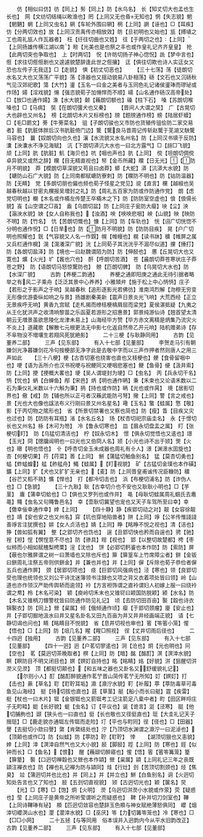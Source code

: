 <!-- { "loadSidebar": true } -->
　　仿【相似曰仿】彷【同上】髣【同上】防【水乌名】　长【知丈切大也孟也生长也】　网【文纺切结绳以畋渔也】罔【上同又无也昏无知也】惘【失志貌】魍【魍魉】蝄【上同又虫名】辋【车轮外围曰辋】棢【上同】誷【诬也】□【耳疾】　仿【分两切效也】放【上同汉贡禹传亦相放效】昉【旦初明也又始也】瓬【搏埴之工也周礼瓬人作瓦器者】　枉【纡往切曲也又姓】　往【于两切之也】【上同】【上同扬雄传横江湖以南】暀【光美也是也祭之丰也或作皇礼记齐齐皇皇】　抢【此两切突也争取也】　上【时两切】　怳【许昉切扬子神心惚怳】詤【梦中言也】　俇【求往切俇俇剧也又遑遽貌楚辞逢此世之俇攘】　迋【俱往切欺也诗人实迋女又恐也左传子无我迋】□【走貌】　傸【初丈切恶也】
　　【三十七荡】荡【徒朗切水名又大也又荡荡广平貌】荡【涤器也又揺动貌易八卦相荡】砀【文石也又沉砀秋气见汉郊祀歌】簜【大竹】璗【玉名一曰金之美者与玉同色礼记诸侯璗琫而璆珌或作玚】婸【淫戏貌】愓【强恣貌荀子加愓悍而不顺】崵【山名通作砀汉高帝处】□【放□也通作婸】潒【水大貌】颡【蘓朗切额也】磉【柱下石】　嗓【苏朗切喉嗓也】□【马病】　奘【在朗切彊犬也又秦】
　　【晋间人大谓之奘】　广【古晃切大也辟也又州名】　榜【北朗切木片又标榜也】牓【题牓通作榜】螃【陆居虾蟆】□【毛□罽文】蒡【牛蒡菜名】　驵【子朗切骏也又市防也货殖传驵侩防二家交易者】脏【肮脏体胖后汉书肮脏倚门边】驡【驡良马晋周记传斩赵驡于芜湖又駚驡马容也】　曩【奴朗切向也久也】瀼【水流貌又水名州名】防【上同汉书填于反防】灢【泱灢水不浄见海赋】　沆【下朗切漭沆大水也一曰北方露气】□【翓□飞貌】颃【上同】肮【肮脏】魧【海贝也】吭【咽也声也】肮【上同】　傥【坦朗切倜傥卓异貌又或然之辞】矘【目无精直视也】帑【金币所藏】曭【日无光】【防月不明貌】　莽【模朗切草深貌又苟且曰卤莽】蟒【大蛇】漭【沆漭大水貌】防【嵣防山石广大貌】防【上同南都赋嵣防寮刺】防【曭防不明也】防【钴防温器】防【无睛】　党【多朗切朋也偏也频也荀子怪星之党见】谠【直言】欓【越椒也吴越春秋越以甘密丸欓报吴増封之礼】防【周礼五百家为防或作防通作党】　朗【虑党切明也】樃【木名或作樠左传楚王卒樠木之下】防【防防室空虚也】俍【俍偒长貌】崀【山空谓之□崀】　盎【乌朗切盆】防【上同庄子瓮防大瘿】坱【尘】泱【滃泱水貌】姎【女人自称我也】【浊酒】咉【咉咉悲咽】岟【山貌】映【映防不明】防【竹名】　忼【苦朗切慨也】慷【上同】防【车轨也】　恍【诩广切恍惚不分明也通作怳】□【日旱也】防【防月不明貌】防【防防目疾】　晃【户广切明也照耀也】皝【气容貌又人名一作皩】幌【帷幔也】榥【读书牀】櫎【帷屏之属又兵栏通作榥】滉【滉瀁深广貌】洸【上同荀子其洸洸乎不淈尽似道】攩【捶打】防【各朗切盐泽】防【境也一曰赵魏谓陌为防】防【伸胫也】　懬【丘晃切大也又寛也】爌【火光】圹【竁也穴也】　酐【呼朗切苦酒】　苍【麄朗切莽苍寒状庄子莽苍之野】　防【语朗切马怒惊驡防也】　髈【匹朗切髀】　防【乌晃切大水也】防【水深广貌】
　　古韵【养梗二韵通】
　　养梗之通即阳庚之通此无待引据者略举之有风二子乘舟【泛泛其景中心养养】小雅頍弁【施于松上中心怲怲】庄子【若形之于影声之于响】吴越春秋【追形逐影光若佛彷】淮南鸿烈解【沕穆无穷变无形像优游委纵如响之与景】扬雄剧秦美新【震声日景炎光飞响】大荒西经【正立无景疾呼无响】黄香九宫赋【走札揭而缭桔梗槁屑屈而梁党】夏侯湛抵疑【九夷之从王化犹洪声之收清响黎苗之乐函夏若游形之招惠景】郭景纯游仙诗【翘首望太清朝云无増景虽欲思陵化龙津未易上】山海经毕方赞【毕方赤文离精是炳集乃流灾火不炎上】道藏歌【解散七元根更法无中影七化返自然帝乙开元响】陆机赠弟诗【存不阜物没不増壤生若翔风死犹絶影】
　　二十三梗【与耿静同用】
　　古韵【见董养二部】
　　三声【见东部】
　　有入十七部【见董部】
　　李贺走马引有朝嫌剑光净暮嫌剑花冷句按梗部无净字此是去敬中字而以三声作押者然则唐人之用三声如此
　　【三十八梗】梗【古杏切塞也挠害也直也又枝梗也】骾【食骨留咽中也】哽【语为舌所介也汉书祝哽与祝鲠同又哽咽悲塞也】鲠【鱼骨】绠【汲井索】防【上同】挭【挭概大畧也】埂【吴人谓堤封为埂】□【虫名】　丙【兵永切干名】怲【忧也】蛃【白蝉鱼】邴【宋邑】炳【明也通作昞】秉【禾束也又论语禾数以二石为秉仪礼米数以十六斛为秉】抦【持也或作防】昞【光也或作昺】　境【居影切界也】儆【戒】防【辅也所以正弓者汉蘓武能防弓弩】擏【上同】警【言之戒也】景【光也大也像也諡法布义行刚曰景又州名星名】璥【玉名】蟼【蛙属】憼【敬】　影【于丙切物之隂形也】　省【所景切禁署也又察也简也】防【瘦】眚【目疾又灾也过也】防【防防有耳瓶】渻【水名丘名】　玚【杖杏切祀宗庙圭名】　永【于憬切长也又州名】栐【木可为笏】　冷【鲁永切寒也】　皿【眉永切盘盂之属】　盯【张梗切盯】　防【乌猛切清洁也】　柠【奴永切木】　憬【俱永切觉悟也又逺也】璟【玉光】冏【牕牖闿明也一曰光也又伯冏人名】颎【小光也诗不出于颎】煚【火也】暻【明也悟也】　卝【呼杏切金玉未成器也周礼有卝人】澋【渊澋水囬旋也】　杏【何梗切果】荇【荇菜】莕【上同】　鮩【蒲猛切鲌鱼别名】　猛【莫杏切勇也】蜢【蚱蜢蝗】艋【舴艋舟】鱦【蛙属】【盯视貌】　矿【古猛切金璞也本作磺】鑛【上同】犷【犬也又犷犷无亲也】【麦】防【上同晋皇甫谧传况臣糠防】穬【谷芒又稻不熟】懭【悍也】　打【都冷切击也】　浜【布梗切浦名】防【诈伪人也】□【急貌】
　　【三十九耿】耿【古幸切介也不安也又耿耿小明也】□【芋茎】　蠯【蒲幸切蛤也】□【俱也又罗列也或作并】　黾【母耿切蛙属周礼蝈氏去鼃黾】鼆【虫名又句鼆鲁邑名】　幸【壶耿切冀望也宠也又天子车驾所至曰幸】幸【儌幸佞幸通作幸】婞【上同】
　　【四十静】静【疾郢切动之对】靓【女容徐靓也】靖【安也安之也又州名】穽【坑也穿地陷兽者】阱【上同】竫【公羊传惟諓諓善竫言注犹撰也】妌【女人贞洁也】婧【上同】睁【眳睁不悦之视也】清【洁也】狰【兽如狐有翼】　整【之郢切齐也饬也】　逞【丑郢切快也矜而自逞也】骋【驰】裎【袒】悜【慏悜意不尽也】防【骖具】睈【视也】　郢【以整切故楚都】梬【枣似柿而小相如赋楂梨梬栗】浧【沈也】　饼【必郢切麫餈也本作防】防【索防】屏【蔽也尔雅屏谓之树一曰萧墙也又除也斥也】箳【箳篁车上竹席障尘者】鉼【金钣曰鉼周礼注祭五帝则供鉼金】并【兼也并也】并【上同】偋【斥除也荀子恭俭者偋五兵也通作屏】　颈【居郢切项也】　痉【巨郢切风强病也】泾【寒也】领【良郢切受也理也统领也又刘公干诗沈迷簿领书注録也又项之背又衣着项处皆曰领】岭【山道也亦作领汉严助传舆轿而逾领】袊【方言袒饰谓之直袊谓妇人初嫁上服一曰绕袊谓之帬】柃【木名可染】　颖【庾岭切禾末也又锥铓曰颖国防脱颖】颍【水名】防【木名又锥柄刀镮警枕皆曰防通作防见礼记】　顷【去防切田百亩】褧【縠也诗衣锦褧衣】防【同上】檾【枲属】倾【俄倾通作顷】瘿【于郢切颈瘤】廮【安止也】　井【子郢切掘地汲水曰井又星名卦名又田九百亩为井又井井经画端正貌】　请【七静切谒也问也】睛【眳睛目不悦貌】　省【息井切视也审也】箵【笭箵小笼】惺【悟也】□【上同】防【俎几名】睲【睲□照视】　徎【丈井切雨后径也】
　　二十四迥【独用】
　　古韵【见董养二部】
　　三声【见东部】
　　有入十七部【见董部】
　　【四十一迥】迥【户茗切寥逺也】泂【沧也】炯【光也明也】冋【空也】　茗【莫迥切茶晚取者】榠【上同】防【暗】酩【酩酊】溟【溟涬水貌】瞑【瞑防目不明又闭目也】嫇【嫇奵自持也】眳【眳睛】姳【好貌】洴【狙醒切洴濙义见濙】　顶【都挺切颠也】【和五味之器也又卦名又舒缓貌礼记】
　　【尔则小人】酊【酩酊醉貌通作茗艼晋山简传茗艼无所知】奵【嫇奵】打【击也】薡【草名】耵【耵聍耳垢】濎【濎泞水貌】靪【补履】葶【葶防毒草可毒鱼见山海经】　挺【待切拔也直也】莛【草茎】艇【船小而长曰艇】霆【疾雷】梃【杖也一曰木片】铤【金银铤也又箭铤考工记注箭足八槖中者】町【田区畔埒庄子无町畦】娗【长好貌】蜓【虫名】订【平议也】诞【诡言】涏【泾寒】　脡【他切脯朐也】颋【狭头也一曰直也】侹【长也敬也又径侹直也】珽【大圭礼记天子搢珽】□【鹿走貌亦通铤左传铤而走险】圢【平也与町同】徎【径也】□【田器】　謦【去挺切小欬曰謦】綮【肯綮结处也】泞【乃顶切水渊谓之濎泞一曰泥淖也】【顶颠也或作□】防【似蛙】防【葶防】聍【耵聍】　悻
　　【湖顶切狠也又恚貌】婞【上同】涬【溟涬自然气也又大小貌】胫【脚胫】踁【上同】防【寒也】鋞【似钟而长】□【鱼名】【恨】　醒【蘓颋切醉寤也】惺【悟】箵【箵笭篝笼】篂【箳篂】　褧【口迥切禅縠也又檾也本作顈】檾【枲属】顈【上同礼记三年之丧既顈注襌衣也】防【襌也礼记襌为防与顈同】烓【行灶】刭【苦顶切割颈也】烃【焦臭】　竝【蒲迥切并也比也】并【同上】并【并立也】鮩【白鱼别名】诇【火迥切知处告言也又了知也】　胫【五刭切直视貌】　颎【古迥切光也】颖【箧名】炅
　　【光】□【寒】□【饱】炯【火明】　濙【乌迥切洴濙小水貌或作荥】荧【疑惑也】莹【上同庄子是黄帝之所听莹谓听之而疑惑也】　鞞【补并切刀剑室也】鞸【上同诗鞸琫有珌】　頩【匹迥切敛容也楚辞玉色頩与神女赋艵薄怒俱同】　巊【烟涬切巊溟山水也】瀴【瀴涬水貌】□【巫厌】笭【力切篝笭笼也】冷【寒也】□【□□小网】
　　二十五拯【与等同用　俗本误并入迥韵内今从平水旧韵改正】古韵【见董养二部】
　　三声【见东部】
　　有入十七部【见董部】
